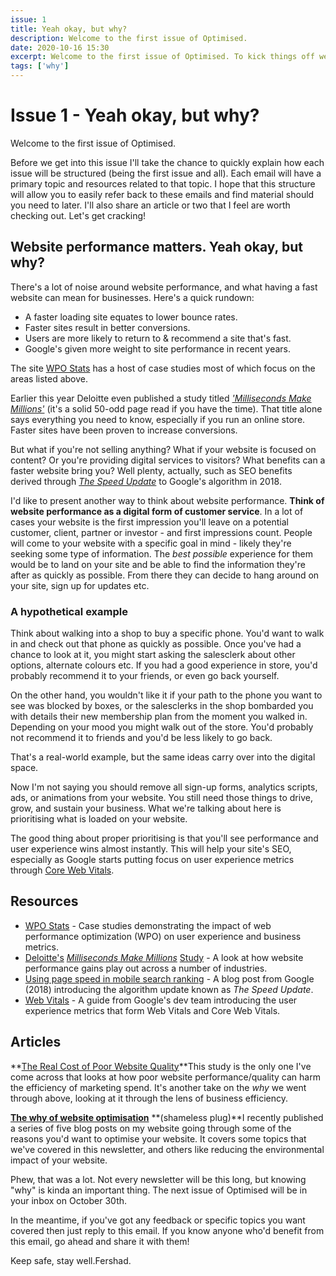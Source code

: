 ```yaml
---
issue: 1
title: Yeah okay, but why?
description: Welcome to the first issue of Optimised.
date: 2020-10-16 15:30
excerpt: Welcome to the first issue of Optimised. To kick things off we'll be taking a quick look at why website performance matters from both a company and customer perspective.
tags: ['why']
---
```

# **Issue 1 - Yeah okay, but why?**

Welcome to the first issue of Optimised.

Before we get into this issue I'll take the chance to quickly explain how each issue will be structured (being the first issue and all). Each email will have a primary topic and resources related to that topic. I hope that this structure will allow you to easily refer back to these emails and find material should you need to later. I'll also share an article or two that I feel are worth checking out. Let's get cracking!

## **Website performance matters. Yeah okay, but why?**

There's a lot of noise around website performance, and what having a fast website can mean for businesses. Here's a quick rundown:

- A faster loading site equates to lower bounce rates.
- Faster sites result in better conversions.
- Users are more likely to return to & recommend a site that's fast.
- Google's given more weight to site performance in recent years.

The site [WPO Stats](https://wpostats.com/) has a host of case studies most of which focus on the areas listed above.

Earlier this year Deloitte even published a study titled *['Milliseconds Make Millions'](https://www2.deloitte.com/ie/en/pages/consulting/articles/milliseconds-make-millions.html)* (it's a solid 50-odd page read if you have the time). That title alone says everything you need to know, especially if you run an online store. Faster sites have been proven to increase conversions.

But what if you're not selling anything? What if your website is focused on content? Or you're providing digital services to visitors? What benefits can a faster website bring you? Well plenty, actually, such as SEO benefits derived through *[The Speed Update](https://webmasters.googleblog.com/2018/01/using-page-speed-in-mobile-search.html)* to Google's algorithm in 2018.

I'd like to present another way to think about website performance. **Think of website performance as a digital form of customer service**. In a lot of cases your website is the first impression you'll leave on a potential customer, client, partner or investor - and first impressions count. People will come to your website with a specific goal in mind - likely they're seeking some type of information. The *best possible* experience for them would be to land on your site and be able to find the information they're after as quickly as possible. From there they can decide to hang around on your site, sign up for updates etc.

### **A hypothetical example**

Think about walking into a shop to buy a specific phone. You'd want to walk in and check out that phone as quickly as possible. Once you've had a chance to look at it, you might start asking the salesclerk about other options, alternate colours etc. If you had a good experience in store, you'd probably recommend it to your friends, or even go back yourself.

On the other hand, you wouldn't like it if your path to the phone you want to see was blocked by boxes, or the salesclerks in the shop bombarded you with details their new membership plan from the moment you walked in. Depending on your mood you might walk out of the store. You'd probably not recommend it to friends and you'd be less likely to go back.

That's a real-world example, but the same ideas carry over into the digital space.

Now I'm not saying you should remove all sign-up forms, analytics scripts, ads, or animations from your website. You still need those things to drive, grow, and sustain your business. What we're talking about here is prioritising what is loaded on your website.

The good thing about proper prioritising is that you'll see performance and user experience wins almost instantly. This will help your site's SEO, especially as Google starts putting focus on user experience metrics through [Core Web Vitals](https://web.dev/vitals/#core-web-vitals).

## **Resources**

- [WPO Stats](https://wpostats.com/) - Case studies demonstrating the impact of web performance optimization (WPO) on user experience and business metrics.
- [Deloitte's](https://www2.deloitte.com/ie/en/pages/consulting/articles/milliseconds-make-millions.html) *[Milliseconds Make Millions](https://www2.deloitte.com/ie/en/pages/consulting/articles/milliseconds-make-millions.html)* [Study](https://www2.deloitte.com/ie/en/pages/consulting/articles/milliseconds-make-millions.html) - A look at how website performance gains play out across a number of industries.
- [Using page speed in mobile search ranking](https://webmasters.googleblog.com/2018/01/using-page-speed-in-mobile-search.html) - A blog post from Google (2018) introducing the algorithm update known as *The Speed Update*.
- [Web Vitals](https://web.dev/vitals/) - A guide from Google's dev team introducing the user experience metrics that form Web Vitals and Core Web Vitals.

## **Articles**

**[The Real Cost of Poor Website Quality](https://www.bcg.com/publications/2020/real-cost-poor-website-quality)**This study is the only one I've come across that looks at how poor website performance/quality can harm the efficiency of marketing spend. It's another take on the *why* we went through above, looking at it through the lens of business efficiency.

**[The why of website optimisation](https://www.fershad.com/blog/posts/website-optimisation-increase-conversions-engagement/)** **(shameless plug)**I recently published a series of five blog posts on my website going through some of the reasons you'd want to optimise your website. It covers some topics that we've covered in this newsletter, and others like reducing the environmental impact of your website.

Phew, that was a lot. Not every newsletter will be this long, but knowing "why" is kinda an important thing. The next issue of Optimised will be in your inbox on October 30th.

In the meantime, if you've got any feedback or specific topics you want covered then just reply to this email. If you know anyone who'd benefit from this email, go ahead and share it with them!

Keep safe, stay well.Fershad.